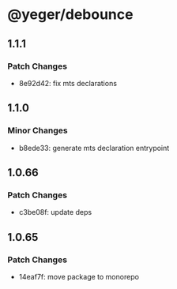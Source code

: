 # @yeger/debounce

## 1.1.1

### Patch Changes

- 8e92d42: fix mts declarations

## 1.1.0

### Minor Changes

- b8ede33: generate mts declaration entrypoint

## 1.0.66

### Patch Changes

- c3be08f: update deps

## 1.0.65

### Patch Changes

- 14eaf7f: move package to monorepo
